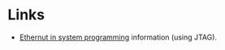 # Links #

  * [Ethernut in system programming](http://www.ethernut.de/en/tools/in-system-programming.html) information (using JTAG).